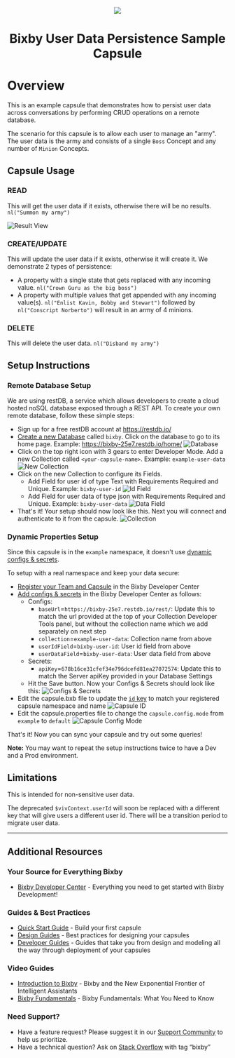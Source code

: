 <p align="Center">
  <img src="https://bixbydevelopers.com/dev/docs-assets/resources/dev-guide/bixby_logo_github-11221940070278028369.png">
  <br/>
  <h1 align="Center">Bixby User Data Persistence Sample Capsule</h1>
</p>

# Overview

This is an example capsule that demonstrates how to persist user data across conversations by performing CRUD operations on a remote database.

The scenario for this capsule is to allow each user to manage an "army". The user data is the army and consists of a single `Boss` Concept and any number of `Minion` Concepts.

## Capsule Usage

### READ

This will get the user data if it exists, otherwise there will be no results. `nl("Summon my army")`

![Result View](./screenshots/army_result_view.png)

### CREATE/UPDATE

This will update the user data if it exists, otherwise it will create it. We demonstrate 2 types of persistence:
- A property with a single state that gets replaced with any incoming value. `nl("Crown Guru as the big boss")`
- A property with multiple values that get appended with any incoming value(s). `nl("Enlist Kavin, Bobby and Stewart")` followed by `nl("Conscript Norberto")` will result in an army of 4 minions.

### DELETE

This will delete the user data. `nl("Disband my army")`

## Setup Instructions

### Remote Database Setup

We are using restDB, a service which allows developers to create a cloud hosted noSQL database exposed through a REST API.
To create your own remote database, follow these simple steps:

- Sign up for a free restDB account at https://restdb.io/
- [Create a new Database](https://restdb.io/account/databases/) called `bixby`. Click on the database to go to its home page. Example: https://bixby-25e7.restdb.io/home/ ![Database](./screenshots/database.png)
- Click on the top right icon with 3 gears to enter Developer Mode. Add a new Collection called `<your-capsule-name>`. Example: `example-user-data` ![New Collection](./screenshots/new_collection.png)
- Click on the new Collection to configure its Fields.
  - Add Field for user id of type Text with Requirements Required and Unique. Example: `bixby-user-id` ![Id Field](./screenshots/id_field.png)
  - Add Field for user data of type json with Requirements Required and Unique. Example: `bixby-user-data` ![Data Field](./screenshots/data_field.png)
- That's it! Your setup should now look like this. Next you will connect and authenticate to it from the capsule. ![Collection](./screenshots/collection.png)

### Dynamic Properties Setup

Since this capsule is in the `example` namespace, it doesn't use [dynamic configs & secrets](https://bixbydevelopers.com/dev/docs/reference/ref-topics/capsule-config).

To setup with a real namespace and keep your data secure:
- [Register your Team and Capsule](https://bixbydevelopers.com/dev/docs/dev-guide/developers/managing-caps.managing-your-team) in the Bixby Developer Center
- [Add configs & secrets](https://bixbydevelopers.com/dev/docs/reference/ref-topics/capsule-config#config-secrets) in the Bixby Developer Center as follows:
  - Configs:
    - `baseUrl`=`https://bixby-25e7.restdb.io/rest/`: Update this to match the url provided at the top of your Collection Developer Tools panel, but without the collection name which we add separately on next step
    - `collection`=`example-user-data`: Collection name from above
    - `userIdField`=`bixby-user-id`: User id field from above
    - `userDataField`=`bixby-user-data`: User data field from above
  - Secrets:
    - `apiKey`=`678b16ce31cfef34e796dcefd81ea27072574`: Update this to match the Server apiKey provided in your Database Settings
  - Hit the Save button. Now your Configs & Secrets should look like this: ![Configs & Secrets](./screenshots/configs_and_secrets.png)
- Edit the capsule.bxb file to update the [`id` key](https://bixbydevelopers.com/dev/docs/reference/type/capsule.id) to match your registered capsule namespace and name ![Capsule ID](./screenshots/capsule_id.png)
- Edit the capsule.properties file to change the `capsule.config.mode` from `example` to `default` ![Capsule Config Mode](./screenshots/capsule_config_mode.png)

That's it! Now you can sync your capsule and try out some queries!

**Note:** You may want to repeat the setup instructions twice to have a Dev and a Prod environment.

## Limitations

This is intended for non-sensitive user data.

The deprecated `$vivContext.userId` will soon be replaced with a different key that will give users a different user id. There will be a transition period to migrate user data.

---

## Additional Resources

### Your Source for Everything Bixby
* [Bixby Developer Center](http://bixbydevelopers.com) - Everything you need to get started with Bixby Development!

### Guides & Best Practices
* [Quick Start Guide](https://bixbydevelopers.com/dev/docs/get-started/quick-start) - Build your first capsule
* [Design Guides](https://bixbydevelopers.com/dev/docs/dev-guide/design-guides) - Best practices for designing your capsules
* [Developer Guides](https://bixbydevelopers.com/dev/docs/dev-guide/developers) - Guides that take you from design and modeling all the way through deployment of your capsules

### Video Guides
* [Introduction to Bixby](https://youtu.be/DFvpK4PosvI) - Bixby and the New Exponential Frontier of Intelligent Assistants
* [Bixby Fundamentals](https://bixby.developer.samsung.com/newsroom/en-us/22/01/2019/Teaching-Bixby-Fundamentals-What-You-Need-to-Know) - Bixby Fundamentals: What You Need to Know

### Need Support?
* Have a feature request? Please suggest it in our [Support Community](https://support.bixbydevelopers.com/hc/en-us/community/topics/360000183273-Feature-Requests) to help us prioritize.
* Have a technical question? Ask on [Stack Overflow](https://stackoverflow.com/questions/tagged/bixby) with tag “bixby”
